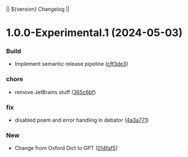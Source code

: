 || ${version} Changelog ||

# 1.0.0-Experimental.1 (2024-05-03)


### Build

* Implement semantic release pipeline ([cff3de3](https://github.com/SkyeRangerDelta/Fishsticks/commit/cff3de35b53ea3418bcf525495d4c01057ac41be))

### chore

* remove JetBrains stuff ([365c6bf](https://github.com/SkyeRangerDelta/Fishsticks/commit/365c6bfacabc8007ad476ecb08aede2daec7a4ca))

### fix

* disabled poem and error handling in debator ([4a3a771](https://github.com/SkyeRangerDelta/Fishsticks/commit/4a3a77157fbe2e6f8d28f7e222112d8a4a85c61f))

### New

* Change from Oxford Dict to GPT ([014faf5](https://github.com/SkyeRangerDelta/Fishsticks/commit/014faf516c2b84d81b14f3bf5e2481661b3a9e54))
